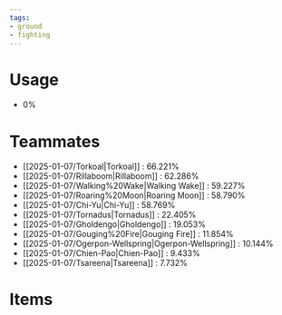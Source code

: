 ```yaml
---
tags:
- ground
- fighting
---
```

# Usage
- 0%
# Teammates
- [[2025-01-07/Torkoal|Torkoal]] : 66.221%
- [[2025-01-07/Rillaboom|Rillaboom]] : 62.286%
- [[2025-01-07/Walking%20Wake|Walking Wake]] : 59.227%
- [[2025-01-07/Roaring%20Moon|Roaring Moon]] : 58.790%
- [[2025-01-07/Chi-Yu|Chi-Yu]] : 58.769%
- [[2025-01-07/Tornadus|Tornadus]] : 22.405%
- [[2025-01-07/Gholdengo|Gholdengo]] : 19.053%
- [[2025-01-07/Gouging%20Fire|Gouging Fire]] : 11.854%
- [[2025-01-07/Ogerpon-Wellspring|Ogerpon-Wellspring]] : 10.144%
- [[2025-01-07/Chien-Pao|Chien-Pao]] : 9.433%
- [[2025-01-07/Tsareena|Tsareena]] : 7.732%
# Items